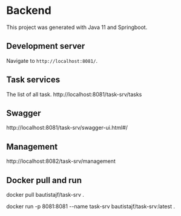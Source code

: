 # Backend

This project was generated with Java 11 and Springboot.

## Development server

Navigate to `http://localhost:8081/`. 

## Task services

The list of all task.
http://localhost:8081/task-srv/tasks


## Swagger
http://localhost:8081/task-srv/swagger-ui.html#/

## Management
http://localhost:8082/task-srv/management


## Docker pull and run


docker pull bautistajf/task-srv      .


docker run -p 8081:8081 --name task-srv bautistajf/task-srv:latest      .